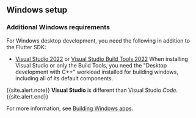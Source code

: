 ## Windows setup

[Announcing Flutter for Windows]: {{site.flutter-medium}}/announcing-flutter-for-windows-6979d0d01fed

### Additional Windows requirements

For Windows desktop development,
you need the following in addition to the Flutter SDK:

* [Visual Studio 2022][] or [Visual Studio Build Tools 2022][]
  When installing Visual Studio or only the Build Tools,
  you need the "Desktop development with C++" workload installed
  for building windows, including all of its default components. 

{{site.alert.note}}
  **Visual Studio** is different than Visual Studio _Code_.
{{site.alert.end}}

For more information, see [Building Windows apps][].

[Building Windows apps]: {{site.url}}/platform-integration/windows/building
[Visual Studio 2022]: https://visualstudio.microsoft.com/downloads/
[Visual Studio Build Tools 2022]: https://visualstudio.microsoft.com/downloads/#build-tools-for-visual-studio-2022
